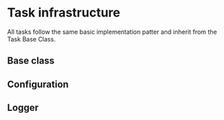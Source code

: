 # Task infrastructure

All tasks follow the same basic implementation patter and inherit from the Task Base Class. 

## Base class


## Configuration


## Logger
